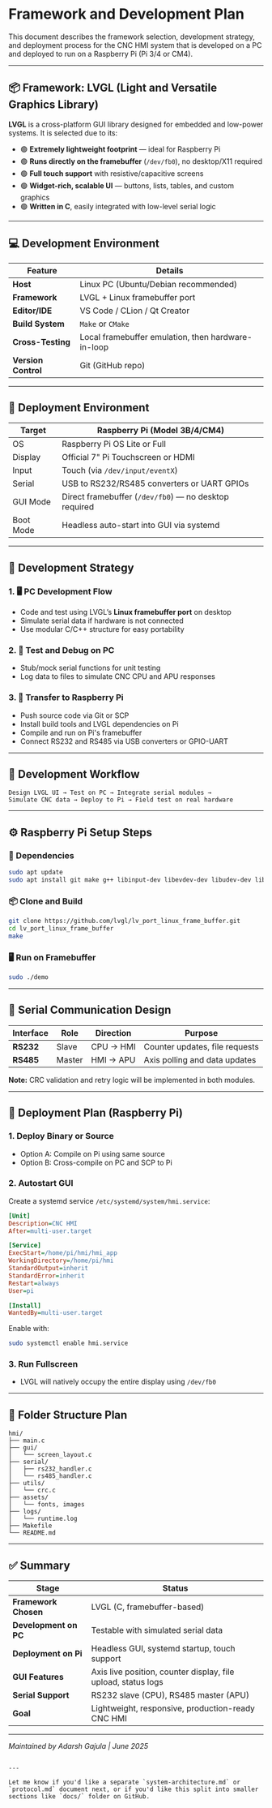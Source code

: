 


# Framework and Development Plan

This document describes the framework selection, development strategy, and deployment process for the CNC HMI system that is developed on a PC and deployed to run on a Raspberry Pi (Pi 3/4 or CM4).

---

## 📦 Framework: LVGL (Light and Versatile Graphics Library)

**LVGL** is a cross-platform GUI library designed for embedded and low-power systems. It is selected due to its:

- 🟢 **Extremely lightweight footprint** — ideal for Raspberry Pi
- 🟢 **Runs directly on the framebuffer** (`/dev/fb0`), no desktop/X11 required
- 🟢 **Full touch support** with resistive/capacitive screens
- 🟢 **Widget-rich, scalable UI** — buttons, lists, tables, and custom graphics
- 🟢 **Written in C**, easily integrated with low-level serial logic

---

## 💻 Development Environment

| Feature | Details |
|--------|---------|
| **Host** | Linux PC (Ubuntu/Debian recommended) |
| **Framework** | LVGL + Linux framebuffer port |
| **Editor/IDE** | VS Code / CLion / Qt Creator |
| **Build System** | `Make` or `CMake` |
| **Cross-Testing** | Local framebuffer emulation, then hardware-in-loop |
| **Version Control** | Git (GitHub repo) |

---

## 🍓 Deployment Environment

| Target | Raspberry Pi (Model 3B/4/CM4) |
|--------|-------------------------------|
| OS | Raspberry Pi OS Lite or Full |
| Display | Official 7" Pi Touchscreen or HDMI |
| Input | Touch (via `/dev/input/eventX`) |
| Serial | USB to RS232/RS485 converters or UART GPIOs |
| GUI Mode | Direct framebuffer (`/dev/fb0`) — no desktop required |
| Boot Mode | Headless auto-start into GUI via systemd |

---

## 🧱 Development Strategy

### 1. 🖥️ **PC Development Flow**
- Code and test using LVGL’s **Linux framebuffer port** on desktop
- Simulate serial data if hardware is not connected
- Use modular C/C++ structure for easy portability

### 2. 🧪 **Test and Debug on PC**
- Stub/mock serial functions for unit testing
- Log data to files to simulate CNC CPU and APU responses

### 3. 🍓 **Transfer to Raspberry Pi**
- Push source code via Git or SCP
- Install build tools and LVGL dependencies on Pi
- Compile and run on Pi's framebuffer
- Connect RS232 and RS485 via USB converters or GPIO-UART

---

## 🔁 Development Workflow

```plaintext
Design LVGL UI → Test on PC → Integrate serial modules →
Simulate CNC data → Deploy to Pi → Field test on real hardware
````

---

## ⚙️ Raspberry Pi Setup Steps

### 🧩 Dependencies

```bash
sudo apt update
sudo apt install git make g++ libinput-dev libevdev-dev libudev-dev libdrm-dev
```

### 📦 Clone and Build

```bash
git clone https://github.com/lvgl/lv_port_linux_frame_buffer.git
cd lv_port_linux_frame_buffer
make
```

### 🖥️ Run on Framebuffer

```bash
sudo ./demo
```

---

## 🔌 Serial Communication Design

| Interface | Role   | Direction | Purpose                        |
| --------- | ------ | --------- | ------------------------------ |
| **RS232** | Slave  | CPU → HMI | Counter updates, file requests |
| **RS485** | Master | HMI → APU | Axis polling and data updates  |

**Note:** CRC validation and retry logic will be implemented in both modules.

---

## 🚀 Deployment Plan (Raspberry Pi)

### 1. **Deploy Binary or Source**

* Option A: Compile on Pi using same source
* Option B: Cross-compile on PC and SCP to Pi

### 2. **Autostart GUI**

Create a systemd service `/etc/systemd/system/hmi.service`:

```ini
[Unit]
Description=CNC HMI
After=multi-user.target

[Service]
ExecStart=/home/pi/hmi/hmi_app
WorkingDirectory=/home/pi/hmi
StandardOutput=inherit
StandardError=inherit
Restart=always
User=pi

[Install]
WantedBy=multi-user.target
```

Enable with:

```bash
sudo systemctl enable hmi.service
```

### 3. **Run Fullscreen**

* LVGL will natively occupy the entire display using `/dev/fb0`

---

## 🧰 Folder Structure Plan

```
hmi/
├── main.c
├── gui/
│   └── screen_layout.c
├── serial/
│   ├── rs232_handler.c
│   └── rs485_handler.c
├── utils/
│   └── crc.c
├── assets/
│   └── fonts, images
├── logs/
│   └── runtime.log
├── Makefile
└── README.md
```

---

## ✅ Summary

| Stage                 | Status                                                        |
| --------------------- | ------------------------------------------------------------- |
| **Framework Chosen**  | LVGL (C, framebuffer-based)                                   |
| **Development on PC** | Testable with simulated serial data                           |
| **Deployment on Pi**  | Headless GUI, systemd startup, touch support                  |
| **GUI Features**      | Axis live position, counter display, file upload, status logs |
| **Serial Support**    | RS232 slave (CPU), RS485 master (APU)                         |
| **Goal**              | Lightweight, responsive, production-ready CNC HMI             |

---

*Maintained by Adarsh Gajula | June 2025*

```

---

Let me know if you'd like a separate `system-architecture.md` or `protocol.md` document next, or if you'd like this split into smaller sections like `docs/` folder on GitHub.
```
